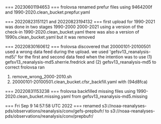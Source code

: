 === 20230601194653 ===
frolovsa renamed prefur files using 9464200f and 1990-2020.clean_bucket.prepfur.yaml 

=== 20220823151121 and 20220823194132 ===
first upload for 1990-2021 was done in two stages 1990-2000 2000-2021 using a version of the check-in 
1990-2020.clean_bucket.yaml
there was also a version of 1990s.clean_bucket.yaml but it was removed

=== 20220830160612 ===
frolovsa discovered that 20000101-20100501 used a wrong data feed during the upload. 
we used 'gefsv13_reanalysis-md5/' for the first and second data feed when the intention was to use
(1) gefsv13_reanalysis-md5.sherrie.fredrick and (2) gefsv13_reanalysis-md5
to correct frolovsa ran 
1) remove_wrong_2000-2010.sh
2) 20000101-20100501.clean_bucket.cfsr_backfill.yaml with (94d8fca)

=== 20220831153238 ===
frolovsa backfilled missing files using 1990-2020.clean_bucket.missing.yaml from gefsv13_reanalysis-md5.missing 

=== Fri Sep  9 14:57:58 UTC 2022 ===
renamed 
s3://noaa-reanalyses-pds/observations/reanalysis/conv/gefs-prepbufr/ to 
s3://noaa-reanalyses-pds/observations/reanalysis/conv/prepbufr/



